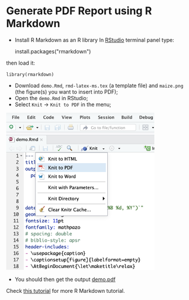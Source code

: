 # Generate PDF Report using R Markdown

* Install R Markdown as an R library
In [RStudio](https://www.rstudio.com) terminal panel type:

    install.packages("rmarkdown")

then load it:

    library(rmarkdown)

* Download `demo.Rmd`, `rmd-latex-ms.tex` (a template file) and `maize.png` (the figure(s) you want to insert into PDF);
* Open the `demo.Rmd` in RStudio;
* Select `Knit` -> `Knit to PDF` in the menu;

<img src="rmd_fig.png" width="400">

* You should then get the output [demo.pdf](demo.pdf)

Check [this tutorial](https://rmarkdown.rstudio.com/lesson-1.html) for more R Markdown tutorial.
